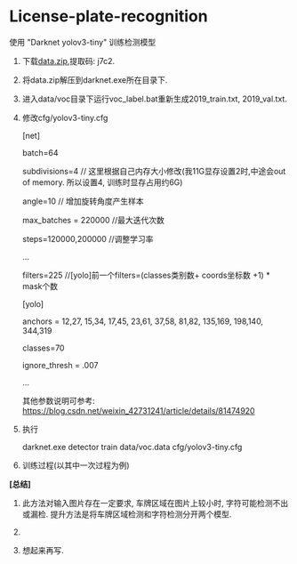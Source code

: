 # License-plate-recognition
使用 "Darknet yolov3-tiny" 训练检测模型

1. 下载[data.zip](https://pan.baidu.com/s/1_Wgy_3mBgNREXXn7HRfAHw),提取码: j7c2.
2. 将data.zip解压到darknet.exe所在目录下.
3. 进入data/voc目录下运行voc_label.bat重新生成2019_train.txt, 2019_val.txt.
4. 修改cfg/yolov3-tiny.cfg

    [net]
    
    batch=64
    
    subdivisions=4    // 这里根据自己内存大小修改(我11G显存设置2时,中途会out of memory. 所以设置4, 训练时显存占用约6G)
    
    angle=10          // 增加旋转角度产生样本
    
    max_batches = 220000        //最大迭代次数
    
    steps=120000,200000         //调整学习率
  
    ...
    
    filters=225                 //[yolo]前一个filters=(classes类别数+ coords坐标数 +1) * mask个数
    
    [yolo]
    
    anchors = 12,27,  15,34,  17,45,  23,61,  37,58,  81,82,  135,169,  198,140,  344,319
    
    classes=70
    
    ignore_thresh = .007
    
    ...
    
    其他参数说明可参考: https://blog.csdn.net/weixin_42731241/article/details/81474920
    
5. 执行 

    darknet.exe detector train data/voc.data cfg/yolov3-tiny.cfg
   
6. 训练过程(以其中一次过程为例)
 

**[总结]**
1. 此方法对输入图片存在一定要求, 车牌区域在图片上较小时, 字符可能检测不出或漏检. 提升方法是将车牌区域检测和字符检测分开两个模型.

2. 

3. 想起来再写.
